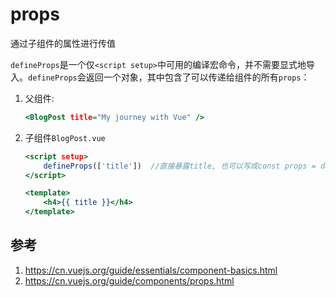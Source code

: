 # props

通过子组件的属性进行传值

`defineProps`是一个仅`<script setup>`中可用的编译宏命令，并不需要显式地导入。`defineProps`会返回一个对象，其中包含了可以传递给组件的所有`props`：


1. 父组件:
	```htm
	<BlogPost title="My journey with Vue" />
	```

2. 子组件`BlogPost.vue`
	
	```htm
	<script setup>
		defineProps(['title'])  //直接暴露title, 也可以写成const props = defineProps(['title'])
	</script>

	<template>
		<h4>{{ title }}</h4>
	</template>
	```


## 参考
1. https://cn.vuejs.org/guide/essentials/component-basics.html
2. https://cn.vuejs.org/guide/components/props.html

